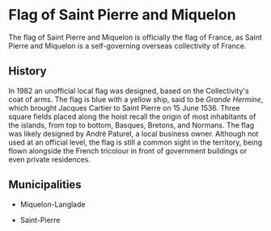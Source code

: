 # Flag of Saint Pierre and Miquelon

The flag of Saint Pierre and Miquelon is officially the flag of France, as Saint Pierre and Miquelon is a self-governing overseas collectivity of France.

## History

In 1982 an unofficial local flag was designed, based on the Collectivity's coat of arms. The flag is blue with a yellow ship, said to be *Grande Hermine*, which brought Jacques Cartier to Saint Pierre on 15 June 1536. Three square fields placed along the hoist recall the origin of most inhabitants of the islands, from top to bottom, Basques, Bretons, and Normans. The flag was likely designed by André Paturel, a local business owner. Although not used at an official level, the flag is still a common sight in the territory, being flown alongside the French tricolour in front of government buildings or even private residences.

## Municipalities

- Miquelon-Langlade

- Saint-Pierre
